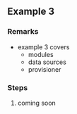## Example 3

### Remarks

- example 3 covers
  - modules
  - data sources
  - provisioner

### Steps

1. coming soon